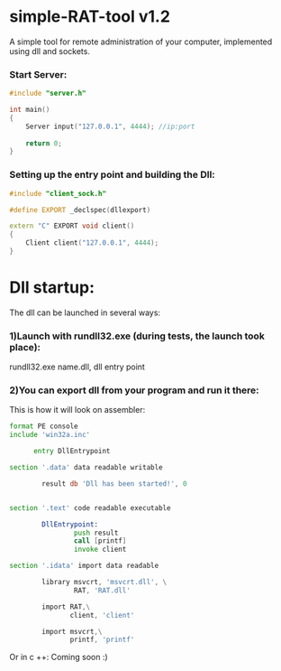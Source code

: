 # simple-RAT-tool v1.2
A simple tool for remote administration of your computer, implemented using dll and sockets.

### Start Server:
```cpp
#include "server.h"

int main()
{
	Server input("127.0.0.1", 4444); //ip:port
  
  	return 0;
}
```
### Setting up the entry point and building the Dll:
```cpp
#include "client_sock.h"

#define EXPORT _declspec(dllexport)

extern "C" EXPORT void client()
{
	Client client("127.0.0.1", 4444);
}
```
# Dll startup:
The dll can be launched in several ways:
### 1)Launch with rundll32.exe (during tests, the launch took place):
rundll32.exe name.dll, dll entry point

### 2)You can export dll from your program and run it there:
This is how it will look on assembler:
```asm
format PE console
include 'win32a.inc'

      entry DllEntrypoint

section '.data' data readable writable

        result db 'Dll has been started!', 0


section '.text' code readable executable

        DllEntrypoint:
                push result
                call [printf]
                invoke client

section '.idata' import data readable

        library msvcrt, 'msvcrt.dll', \
                RAT, 'RAT.dll'

        import RAT,\
               client, 'client'

        import msvcrt,\
               printf, 'printf'
```
Or in c ++:
Coming soon :)
